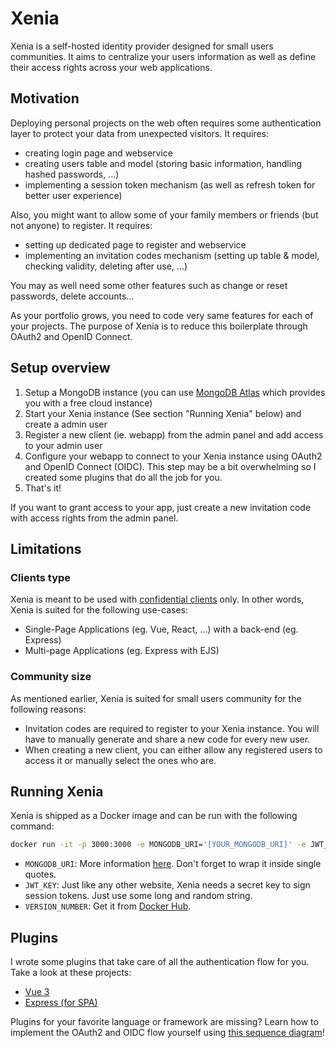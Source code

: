 # Xenia

Xenia is a self-hosted identity provider designed for small users communities. It aims to centralize your users information as well as define their access rights across your web applications.

## Motivation

Deploying personal projects on the web often requires some authentication layer to protect your data from unexpected visitors. It requires:

- creating login page and webservice
- creating users table and model (storing basic information, handling hashed passwords, ...)
- implementing a session token mechanism (as well as refresh token for better user experience)

Also, you might want to allow some of your family members or friends (but not anyone) to register. It requires:

- setting up dedicated page to register and webservice
- implementing an invitation codes mechanism (setting up table & model, checking validity, deleting after use, ...)

You may as well need some other features such as change or reset passwords, delete accounts...

As your portfolio grows, you need to code very same features for each of your projects. The purpose of Xenia is to reduce this boilerplate through OAuth2 and OpenID Connect.

## Setup overview

1. Setup a MongoDB instance (you can use [MongoDB Atlas](https://www.mongodb.com/atlas/database) which provides you with a free cloud instance)
1. Start your Xenia instance (See section "Running Xenia" below) and create a admin user
1. Register a new client (ie. webapp) from the admin panel and add access to your admin user
1. Configure your webapp to connect to your Xenia instance using OAuth2 and OpenID Connect (OIDC). This step may be a bit overwhelming so I created some plugins that do all the job for you.
1. That's it!

If you want to grant access to your app, just create a new invitation code with access rights from the admin panel.

## Limitations

### Clients type

Xenia is meant to be used with [confidential clients](https://datatracker.ietf.org/doc/html/rfc6749#section-2.1) only. In other words, Xenia is suited for the following use-cases:

- Single-Page Applications (eg. Vue, React, ...) with a back-end (eg. Express)
- Multi-page Applications (eg. Express with EJS)

### Community size

As mentioned earlier, Xenia is suited for small users community for the following reasons:

- Invitation codes are required to register to your Xenia instance. You will have to manually generate and share a new code for every new user.
- When creating a new client, you can either allow any registered users to access it or manually select the ones who are.

## Running Xenia

Xenia is shipped as a Docker image and can be run with the following command:

```bash
docker run -it -p 3000:3000 -e MONGODB_URI='[YOUR_MONGODB_URI]' -e JWT_KEY=[YOUR_JWT_KEY] chamboug/xenia:[VERSION_NUMBER]
```

- `MONGODB_URI`: More information [here](https://docs.mongodb.com/manual/reference/connection-string/). Don't forget to wrap it inside single quotes.
- `JWT_KEY`: Just like any other website, Xenia needs a secret key to sign session tokens. Just use some long and random string.
- `VERSION_NUMBER`: Get it from [Docker Hub](https://hub.docker.com/repository/docker/chamboug/xenia/tags).

## Plugins

I wrote some plugins that take care of all the authentication flow for you. Take a look at these projects:

- [Vue 3](https://github.com/chamboug/xenia-vue-plugin)
- [Express (for SPA)](https://github.com/chamboug/xenia-express-spa-plugin)

Plugins for your favorite language or framework are missing? Learn how to implement the OAuth2 and OIDC flow yourself using [this sequence diagram](docs/oauth2.md)!
